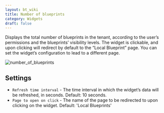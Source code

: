 ```yaml
---
layout: bt_wiki
title: Number of blueprints
category: Widgets
draft: false
---
```

Displays the total number of blueprints in the tenant, according to the user’s permissions and the blueprints’ visibility levels.
The widget is clickable, and upon clicking will redirect by default to the “Local Blueprint” page. You can set the widget’s configuration to lead to a different page.

![number_of_blueprints]( /images/ui/widgets/num_of_blueprints.png )


## Settings

* `Refresh time interval` - The time interval in which the widget’s data will be refreshed, in seconds. Default: 10 seconds.
* `Page to open on click` - The name of the page to be redirected to upon clicking on the widget. Default: 'Local Blueprints'
